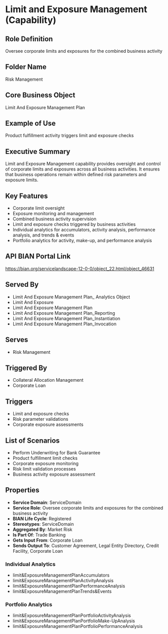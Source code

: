 # Limit and Exposure Management (Capability)

## Role Definition
Oversee corporate limits and exposures for the combined business activity

## Folder Name
Risk Management

## Core Business Object
Limit And Exposure Management Plan

## Example of Use
Product fulfillment activity triggers limit and exposure checks

## Executive Summary
Limit and Exposure Management capability provides oversight and control of corporate limits and exposures across all business activities. It ensures that business operations remain within defined risk parameters and exposure limits.

## Key Features
- Corporate limit oversight
- Exposure monitoring and management
- Combined business activity supervision
- Limit and exposure checks triggered by business activities
- Individual analytics for accumulators, activity analysis, performance analysis, and trends & events
- Portfolio analytics for activity, make-up, and performance analysis

## API BIAN Portal Link
https://bian.org/servicelandscape-12-0-0/object_22.html/object_46631

## Served By
- Limit And Exposure Management Plan_ Analytics Object
- Limit And Exposure
- Limit And Exposure Management Plan
- Limit And Exposure Management Plan_Reporting
- Limit And Exposure Management Plan_Instantiation
- Limit And Exposure Management Plan_Invocation

## Serves
- Risk Management

## Triggered By
- Collateral Allocation Management
- Corporate Loan

## Triggers
- Limit and exposure checks
- Risk parameter validations
- Corporate exposure assessments

## List of Scenarios
- Perform Underwriting for Bank Guarantee
- Product fulfillment limit checks
- Corporate exposure monitoring
- Risk limit validation processes
- Business activity exposure assessment

## Properties
- **Service Domain**: ServiceDomain
- **Service Role**: Oversee corporate limits and exposures for the combined business activity
- **BIAN Life Cycle**: Registered
- **Stereotypes**: ServiceDomain
- **Aggregated By**: Market Risk
- **Is Part Of**: Trade Banking
- **Gets Input From**: Corporate Loan
- **Sends Output To**: Customer Agreement, Legal Entity Directory, Credit Facility, Corporate Loan

### Individual Analytics
- limit&ExposureManagementPlanAccumulators
- limit&ExposureManagementPlanActivityAnalysis
- limit&ExposureManagementPlanPerformanceAnalysis
- limit&ExposureManagementPlanTrends&Events

### Portfolio Analytics
- limit&ExposureManagementPlanPortfolioActivityAnalysis
- limit&ExposureManagementPlanPortfolioMake-UpAnalysis
- limit&ExposureManagementPlanPortfolioPerformanceAnalysis